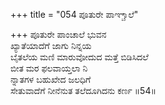 +++
title = "054 ಪೂತುರೇ ಪಾಞ್ಚಾಲೆ"

+++
ಪೂತುರೇ ಪಾಂಚಾಲೆ ಭುವನ  
ಖ್ಯಾತೆಯಾದೆಗೆ ಜಾಗು ನಿನ್ನಯ  
ಬೈತಲೆಯ ಮಣಿ ಮಾರುವೋದುದ ಮತ್ತೆ ಬಿಡಿಸಿದಲೆ  
ಬೀತ ಮರ ಫಲವಾಯ್ತಲಾ ನಿ  
ನ್ನಾತಗಳ ಬಹುಖೇದ ಜಲಧಿಗೆ  
ಸೇತುವಾದೆಗೆ ನೀನೆನುತ ತಲೆದೂಗಿದನು ಕರ್ಣ    ॥54॥